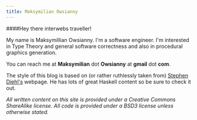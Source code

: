 ```yaml
---
title: Maksymilian Owsianny
---
```


####Hey there interwebs traveller!

My name is Maksymillian Owsianny. I'm a software engineer.
I'm interested in Type Theory and general software correctness and
also in procedural graphics generation.

You can reach me at **Maksymilian** dot **Owsianny** at **gmail** dot **com**.

The style of this blog is based on (or rather ruthlessly taken from)
[Stephen Diehl's] webpage. He has lots of great Haskell content so be
sure to check it out.

*All written content on this site is provided under a Creative Commons
ShareAlike license. All code is provided under a BSD3
license unless otherwise stated.*

[Stephen Diehl's]: http://www.stephendiehl.com
